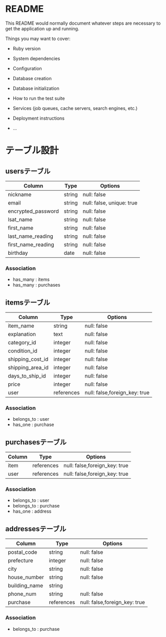 # README

This README would normally document whatever steps are necessary to get the
application up and running.

Things you may want to cover:

* Ruby version

* System dependencies

* Configuration

* Database creation

* Database initialization

* How to run the test suite

* Services (job queues, cache servers, search engines, etc.)

* Deployment instructions

* ...

# テーブル設計

## usersテーブル

| Column             | Type   | Options                   |
| ------------------ | ------ | ------------------------- |
| nickname           | string | null: false               |
| email              | string | null: false, unique: true |
| encrypted_password | string | null: false               |
| lsat_name          | string | null: false               |
| first_name         | string | null: false               |
| last_name_reading  | string | null: false               |
| first_name_reading | string | null: false               |
| birthday           | date   | null: false               |

### Association
- has_many : items
- has_many : purchases

## itemsテーブル

| Column             | Type       | Options                       |
| ------------------ | ---------- | ----------------------------- |
| item_name          | string     | null: false                   |
| explanation        | text       | null: false                   |
| category_id        | integer    | null: false                   |
| condition_id       | integer    | null: false                   |
| shipping_cost_id   | integer    | null: false                   |
| shipping_area_id   | integer    | null: false                   |
| days_to_ship_id    | integer    | null: false                   |
| price              | integer    | null: false                   |
| user               | references | null: false,foreign_key: true |

### Association
- belongs_to : user
- has_one : purchase

## purchasesテーブル

| Column             | Type       | Options                       |
| ------------------ | ---------- | ----------------------------- |
| item               | references | null: false,foreign_key: true |
| user               | references | null: false,foreign_key: true |

### Association
- belongs_to : user
- belongs_to : purchase
- has_one    : address

## addressesテーブル

| Column        | Type       | Options                       |
| ------------- | ---------- | ----------------------------- |
| postal_code   | string     | null: false                   |
| prefecture    | integer    | null: false                   |
| city          | string     | null: false                   |
| house_number  | string     | null: false                   |
| building_name | string     |                               |
| phone_num     | string     | null: false                   |
| purchase      | references | null: false,foreign_key: true |

### Association
- belongs_to : purchase